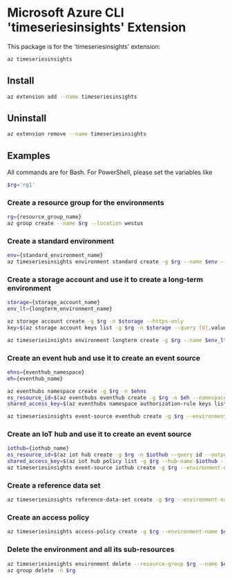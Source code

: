 Microsoft Azure CLI 'timeseriesinsights' Extension
==========================================

This package is for the 'timeseriesinsights' extension:

```sh
az timeseriesinsights
```

## Install

```sh
az extension add --name timeseriesinsights
```

## Uninstall

```sh
az extension remove --name timeseriesinsights
```

## Examples

All commands are for Bash. For PowerShell, please set the variables like 

```powershell
$rg='rg1'
```

### Create a resource group for the environments

```sh
rg={resource_group_name}
az group create --name $rg --location westus
```

### Create a standard environment

```sh
env={standard_environment_name}
az timeseriesinsights environment standard create -g $rg --name $env --location westus --sku-name S1 --sku-capacity 1 --data-retention-time P31D --partition-key DeviceId1 --storage-limit-exceeded-behavior PauseIngress
```

### Create a storage account and use it to create a long-term environment

```sh
storage={storage_account_name}
env_lt={longterm_environment_name}

az storage account create -g $rg -n $storage --https-only
key=$(az storage account keys list -g $rg -n $storage --query [0].value --output tsv)

az timeseriesinsights environment longterm create -g $rg --name $env_lt --location westus --sku-name L1 --sku-capacity 1 --data-retention 7 --time-series-id-properties DeviceId1 --storage-account-name $storage --storage-management-key $key
```

### Create an event hub and use it to create an event source

```sh
ehns={eventhub_namespace}
eh={eventhub_name}

az eventhubs namespace create -g $rg -n $ehns
es_resource_id=$(az eventhubs eventhub create -g $rg -n $eh --namespace-name $ehns --query id --output tsv)
shared_access_key=$(az eventhubs namespace authorization-rule keys list -g $rg --namespace-name $ehns -n RootManageSharedAccessKey --query primaryKey --output tsv)

az timeseriesinsights event-source eventhub create -g $rg --environment-name $env --name {es1} --key-name RootManageSharedAccessKey --shared-access-key $shared_access_key --event-source-resource-id $es_resource_id --consumer-group-name '$Default' --timestamp-property-name DeviceId
```

### Create an IoT hub and use it to create an event source

```sh
iothub={iothub_name}
es_resource_id=$(az iot hub create -g $rg -n $iothub --query id --output tsv)
shared_access_key=$(az iot hub policy list -g $rg --hub-name $iothub --query "[?keyName=='iothubowner'].primaryKey" --output tsv)
az timeseriesinsights event-source iothub create -g $rg --environment-name $env --name {es2} --consumer-group-name '$Default' --key-name iothubowner --shared-access-key $shared_access_key --event-source-resource-id $es_resource_id --timestamp-property-name DeviceId
```

### Create a reference data set     

```sh
az timeseriesinsights reference-data-set create -g $rg --environment-name $env --name {rds} --key-properties DeviceId1 String DeviceFloor Double --data-string-comparison-behavior Ordinal
```

### Create an access policy

```sh
az timeseriesinsights access-policy create -g $rg --environment-name $env --name ap1 --principal-object-id 001 --description "some description" --roles Contributor Reader
```

### Delete the environment and all its sub-resources

```sh
az timeseriesinsights environment delete --resource-group $rg --name $env
az group delete -n $rg
```
